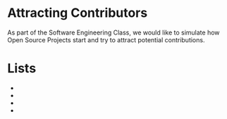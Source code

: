 # Attracting Contributors
As part of the Software Engineering Class, we would like to simulate how Open Source Projects start and try to attract potential contributions.

# Lists
- 
-
-
-

